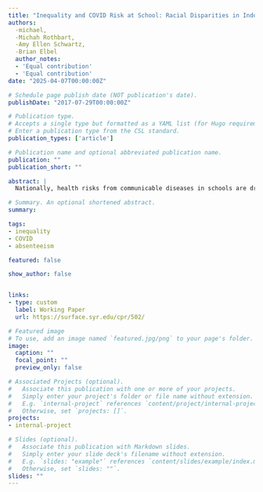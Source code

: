 ```yaml
---
title: "Inequality and COVID Risk at School: Racial Disparities in Indoor Density, Vaccination Rates, and Consequences for Absenteeism"
authors:
  -michael, 
  -Michah Rothbart, 
  -Amy Ellen Schwartz,
  -Brian Elbel
  author_notes:
  - 'Equal contribution'
  - 'Equal contribution'
date: "2025-04-07T00:00:00Z"

# Schedule page publish date (NOT publication's date).
publishDate: "2017-07-29T00:00:00Z"

# Publication type.
# Accepts a single type but formatted as a YAML list (for Hugo requirements).
# Enter a publication type from the CSL standard.
publication_types: ['article']

# Publication name and optional abbreviated publication name.
publication: ""
publication_short: ""

abstract: |
  Nationally, health risks from communicable diseases in schools are drawing renewed attention as routine childhood vaccination coverage declines. These risks are not uniform: schools differ in physical environments, resources, and student behavior. While lessons from the COVID pandemic may provide insight into how such differences create inequities, little existing evidence documents (or refutes) school COVID risk disparities. This paper begins to fill this gap by examining racial disparities in two factors affecting risk: vaccination rates and indoor density (classroom space per pupil) of New York City elementary schools (then examining middle and high schools separately). We examine the link between school COVID risk and absenteeism and explore racial disparities both within and between neighborhoods. While Asian and White students, on average, attend schools with higher vaccination rates, they also face more crowded classrooms than Black or Hispanic students. White students are more likely than Black students to attend schools with indoor density above and vaccination rates below expert recommended critical thresholds. Roughly half of the racial disparity in school COVID risk reflect differences across neighborhoods rather than within them. Controlling for school COVID risk narrows racial gaps in attendance rates and chronic absenteeism by roughly one-third to one-half. Results are similar for the middle and high schools. Our findings highlight the importance of health risks in schools, distinguishing between those rooted in physical environments and those driven by collective behavior.

# Summary. An optional shortened abstract.
summary:  

tags:
- inequality
- COVID
- absenteeism

featured: false

show_author: false


links:
- type: custom
  label: Working Paper
  url: https://surface.syr.edu/cpr/502/

# Featured image
# To use, add an image named `featured.jpg/png` to your page's folder. 
image:
  caption: ""
  focal_point: ""
  preview_only: false

# Associated Projects (optional).
#   Associate this publication with one or more of your projects.
#   Simply enter your project's folder or file name without extension.
#   E.g. `internal-project` references `content/project/internal-project/index.md`.
#   Otherwise, set `projects: []`.
projects:
- internal-project

# Slides (optional).
#   Associate this publication with Markdown slides.
#   Simply enter your slide deck's filename without extension.
#   E.g. `slides: "example"` references `content/slides/example/index.md`.
#   Otherwise, set `slides: ""`.
slides: ""
---
```

<style>
/* Move Abstract to top of grid on desktop */
@media (min-width:768px) {
  .page-body article main .max-w-prose.grid {
    display: flex !important;
    flex-direction: column !important;
  }

  /* Ensure both label and text span full width */
  .page-body article main .max-w-prose.grid > * {
    grid-column: auto !important;
    width: 100% !important;
  }

  /* Make "Abstract" label bold on top */
  .page-body article main .max-w-prose.grid > div:first-child {
    font-weight: 700 !important;
    margin-bottom: .5rem !important;
  }
}

/* Hide the last two metadata spans: "·" + "X min read" */
.page-body article main .text-gray-500.text-sm.flex.items-center.flex-wrap.gap-y-2
  > span:nth-last-of-type(1),
.page-body article main .text-gray-500.text-sm.flex.items-center.flex-wrap.gap-y-2
  > span:nth-last-of-type(2) {
  display: none !important;
</style>

